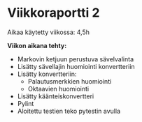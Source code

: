 # Viikkoraportti 2

Aikaa käytetty viikossa: 4,5h

**Viikon aikana tehty:**

- Markovin ketjuun perustuva sävelvalinta
- Lisätty sävellajin huomiointi konvertteriin
- Lisätty konvertteriin:
    - Palautusmerkkien huomiointi
    - Oktaavien huomiointi
- Lisätty käänteiskonvertteri 
- Pylint
- Aloitettu testien teko pytestin avulla